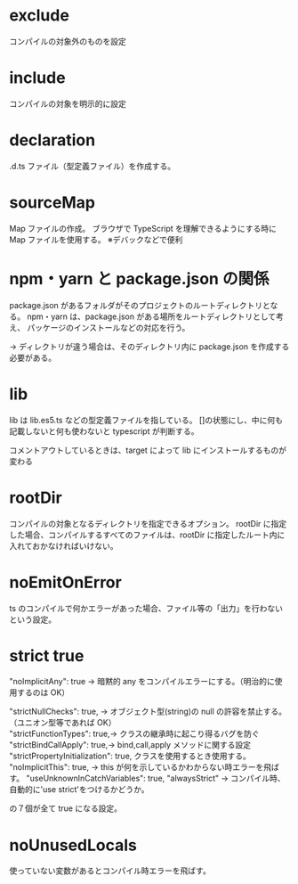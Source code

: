 # exclude

コンパイルの対象外のものを設定

# include

コンパイルの対象を明示的に設定

# declaration

.d.ts ファイル（型定義ファイル）を作成する。

# sourceMap

Map ファイルの作成。
ブラウザで TypeScript を理解できるようにする時に Map ファイルを使用する。
※デバックなどで便利

# npm・yarn と package.json の関係

package.json があるフォルダがそのプロジェクトのルートディレクトリとなる。
npm・yarn は、package.json がある場所をルートディレクトリとして考え、
パッケージのインストールなどの対応を行う。

→ ディレクトリが違う場合は、そのディレクトリ内に package.json を作成する必要がある。

# lib

lib は lib.es5.ts などの型定義ファイルを指している。
[]の状態にし、中に何も記載しないと何も使わないと typescript が判断する。

コメントアウトしているときは、target によって lib にインストールするものが変わる

# rootDir

コンパイルの対象となるディレクトリを指定できるオプション。
rootDir に指定した場合、コンパイルするすべてのファイルは、rootDir に指定したルート内に入れておかなければいけない。

# noEmitOnError

ts のコンパイルで何かエラーがあった場合、ファイル等の「出力」を行わないという設定。

# strict true

"noImplicitAny": true → 暗黙的 any をコンパイルエラーにする。（明治的に使用するのは OK）

"strictNullChecks": true, → オブジェクト型(string)の null の許容を禁止する。（ユニオン型等であれば OK）  
"strictFunctionTypes": true,→ クラスの継承時に起こり得るバグを防ぐ  
"strictBindCallApply": true,→ bind,call,apply メソッドに関する設定
"strictPropertyInitialization": true, クラスを使用するとき使用する。  
"noImplicitThis": true, → this が何を示しているかわからない時エラーを飛ばす。
"useUnknownInCatchVariables": true,
"alwaysStrict" → コンパイル時、自動的に'use strict'をつけるかどうか。

の７個が全て true になる設定。

# noUnusedLocals

使っていない変数があるとコンパイル時エラーを飛ばす。
